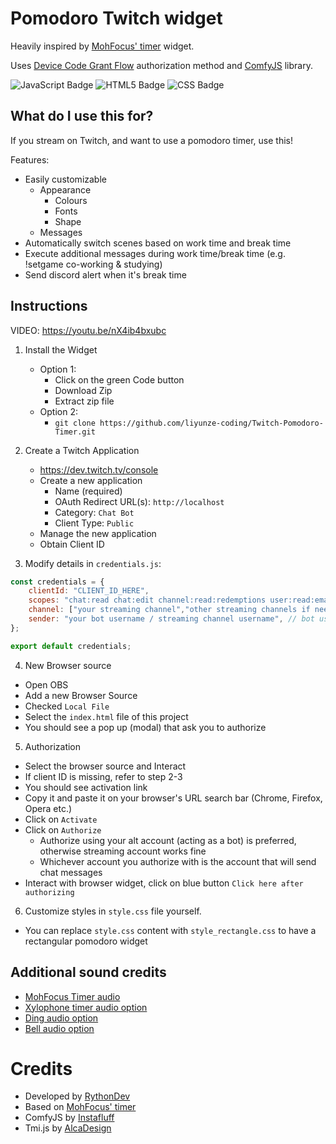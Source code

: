 # Pomodoro Twitch widget 

Heavily inspired by [MohFocus' timer](https://github.com/mohamed-tayeh/Minimal-Pomo-Timer) widget. 

Uses [Device Code Grant Flow](https://dev.twitch.tv/docs/authentication/getting-tokens-oauth/#device-code-grant-flow) authorization method and [ComfyJS](https://github.com/instafluff/comfyjs) library.

![JavaScript Badge](https://img.shields.io/badge/JavaScript-F7DF1E?logo=javascript&logoColor=000&style=for-the-badge)
![HTML5 Badge](https://img.shields.io/badge/HTML5-E34F26?logo=html5&logoColor=fff&style=for-the-badge)
![CSS Badge](https://img.shields.io/badge/CSS-639?logo=css&logoColor=fff&style=for-the-badge)

## What do I use this for?

If you stream on Twitch, and want to use a pomodoro timer, use this! 

Features:
- Easily customizable
  - Appearance
    - Colours
    - Fonts
    - Shape
  - Messages
- Automatically switch scenes based on work time and break time
- Execute additional messages during work time/break time (e.g. !setgame co-working & studying)
- Send discord alert when it's break time

## Instructions

VIDEO: https://youtu.be/nX4ib4bxubc

1. Install the Widget
   - Option 1:
     - Click on the green Code button
     - Download Zip
     - Extract zip file
   - Option 2:
     - `git clone https://github.com/liyunze-coding/Twitch-Pomodoro-Timer.git`

2. Create a Twitch Application
     - https://dev.twitch.tv/console
     - Create a new application
       - Name (required)
       - OAuth Redirect URL(s): `http://localhost`
       - Category: `Chat Bot`
       - Client Type: `Public`
     - Manage the new application
     - Obtain Client ID

3. Modify details in `credentials.js`:

```js
const credentials = {
	clientId: "CLIENT_ID_HERE",
	scopes: "chat:read chat:edit channel:read:redemptions user:read:email",
	channel: ["your streaming channel","other streaming channels if needed"], // your main channel
	sender: "your bot username / streaming channel username", // bot username
};

export default credentials;
```

4. New Browser source
  - Open OBS
  - Add a new Browser Source
  - Checked `Local File`
  - Select the `index.html` file of this project
  - You should see a pop up (modal) that ask you to authorize

5. Authorization
  - Select the browser source and Interact
  - If client ID is missing, refer to step 2-3
  - You should see activation link
  - Copy it and paste it on your browser's URL search bar (Chrome, Firefox, Opera etc.)
  - Click on `Activate`
  - Click on `Authorize`
    - Authorize using your alt account (acting as a bot) is preferred, otherwise streaming account works fine
    - Whichever account you authorize with is the account that will send chat messages
  - Interact with browser widget, click on blue button `Click here after authorizing`

6. Customize styles in `style.css` file yourself.
  - You can replace `style.css` content with `style_rectangle.css` to have a rectangular pomodoro widget

## Additional sound credits

- [MohFocus Timer audio](https://github.com/mohamed-tayeh/Minimal-Pomo-Timer/tree/main/media)
- [Xylophone timer audio option](https://pixabay.com/sound-effects/xylophone-a-45818/)
- [Ding audio option](https://pixabay.com/sound-effects/ding-36029/)
- [Bell audio option](https://pixabay.com/sound-effects/intro-sound-bell-269297/)

# Credits

- Developed by [RythonDev](https://twitch.tv/RythonDev)
- Based on [MohFocus' timer](https://github.com/mohamed-tayeh/Minimal-Pomo-Timer)
- ComfyJS by [Instafluff](https://github.com/instafluff/comfyjs)
- Tmi.js by [AlcaDesign](https://github.com/AlcaDesign)